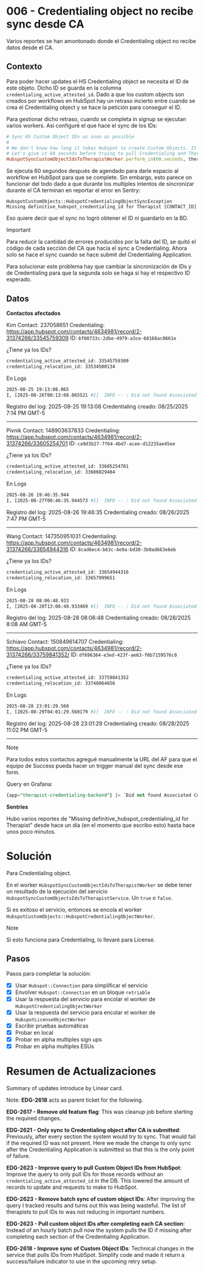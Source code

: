 # 006 - Credentialing object no recibe sync desde CA

Varios reportes se han amontonado donde el Credentialing object no recibe datos desde el CA.

## Contexto

Para poder hacer updates el HS Credentialing object se necesita el ID de este objeto. Dicho ID se guarda en la columna `credentialing_active_attested_id`. Dado a que los custom objects son creados por workflows en HubSpot hay un retraso incierto entre cuando se crea el Credentialing object y se hace la petición para conseguir el ID.

Para gestionar dicho retraso, cuando se completa in signup se ejecutan varios workers. Así configuré el que hace el sync de los IDs:
```ruby
# Sync HS Custom Object IDs as soon as possible
#
# We don't know how long it takes Hubspot to create Custom Objects. It's usually fast.
# Let's give it 60 seconds before trying to pull Credentialing and Therapist Address IDs.
HubspotSyncCustomObjectIdsToTherapistWorker.perform_in(60.seconds, therapist.id)
```

Se ejecuta 60 segundos después de agendado para darle espacio al workflow en HubSpot para que se complete. Sin embargo, esto parece on funcionar del todo dado a que durante los multiples intentos de sincronizar durante el CA terminan en reportar el error en Sentry:
```
HubspotCustomObjects::HubspotCredentialingObjectSyncException
Missing definitive_hubspot_credentialing_id for Therapist [CONTACT_ID]
```

Eso quiere decir que el sync no logró obtener el ID ni guardarlo en la BD.

> [!Important]
> Para reducir la cantidad de errores producidos por la falta del ID, se quitó el código de cada sección del CA que hacía el sync a Credentialing. Ahora solo se hace el sync cuando se hace submit del Credentialing Application.

Para solucionar este problema hay que cambiar la sincronización de IDs y de Credentialing para que la segunda solo se haga si hay el respectivo ID esperado.

## Datos

**Contactos afectados**

Kim
Contact: 237058651
Credentialing: https://app.hubspot.com/contacts/4634981/record/2-31374266/33545759309
ID: `6f00733c-2dbe-4979-a3ce-68166ac0661e`

¿Tiene ya los IDs?
```bash
credentialing_active_attested_id: 33545759309
credentialing_relocation_id: 33534500134
```

En Logs
```bash
2025-08-25 19:13:08.065	
I, [2025-08-26T00:13:08.065521 #1]  INFO -- : Did not found Associated Custom Objects for Hubspot ID: 237058651
```

Registro del log: 2025-08-25 19:13:08
Credentialing creado: 08/25/2025 7:14 PM GMT-5

---

Pivnik
Contact: 148903637833
Credentialing: https://app.hubspot.com/contacts/4634981/record/2-31374266/33605254701
ID: `ca9d3b27-7f64-4bd7-acee-d12235ae45ee`

¿Tiene ya los IDs?
```bash
credentialing_active_attested_id: 33605254701
credentialing_relocation_id: 33606029484
```

En Logs
```bash
2025-08-26 19:46:35.944	
I, [2025-08-27T00:46:35.944573 #1]  INFO -- : Did not found Associated Custom Objects for Hubspot ID: 148903637833
```

Registro del log: 2025-08-26 19:46:35
Credentialing creado: 08/26/2025 7:47 PM GMT-5

---

Wang
Contact: 147350951031
Credentialing: https://app.hubspot.com/contacts/4634981/record/2-31374266/33654944316
ID: `8cad6ec4-b63c-4e9a-bd30-3b0ad663e6eb`

¿Tiene ya los IDs?
```bash
credentialing_active_attested_id: 33654944316
credentialing_relocation_id: 33657099651
```

En Logs
```bash
2025-08-28 08:06:48.933	
I, [2025-08-28T13:06:48.933469 #1]  INFO -- : Did not found Associated Custom Objects for Hubspot ID: 147350951031
```

Registro del log: 2025-08-28 08:06:48
Credentialing creado: 08/28/2025 8:08 AM GMT-5

---

Schiavo
Contact: 150849614707
Credentialing: https://app.hubspot.com/contacts/4634981/record/2-31374266/33759841352/
ID: `df696364-e3ed-423f-ae63-f0b7159576c0`

¿Tiene ya los IDs?
```bash
credentialing_active_attested_id: 33759841352
credentialing_relocation_id: 33748064656
```

En Logs
```bash
2025-08-28 23:01:29.560	
I, [2025-08-29T04:01:29.560179 #1]  INFO -- : Did not found Associated Custom Objects for Hubspot ID: 150849614707
```

Registro del log: 2025-08-28 23:01:29
Credentialing creado: 08/28/2025 11:02 PM GMT-5

---

> [!Note]
> Para todos estos contactos agregué manualmente la URL del AF para que el equipo de Success pueda hacer un trigger manual del sync desde ese form.

Query en Grafana:
```sql
{app="therapist-credentialing-backend"} |= `Did not found Associated Custom Objects for Hubspot ID: 150849614707`
```

**Sentries**

Hubo varios reportes de "Missing definitive_hubspot_credentialing_id for Therapist" desde hace un día (en el momento que escribo esto) hasta hace unos poco minutos.

# Solución

Para Credentialing object.

En el worker `HubspotSyncCustomObjectIdsToTherapistWorker` se debe tener un resultado de la ejecución del servicio `HubspotSyncCustomObjectsIdsToTherapistService`. Un `true` o `false`.

Si es exitoso el servicio, entonces se encola el worker `HubspotCustomObjects::HubspotCredentialingObjectWorker`.

> [!Note]
> Si esto funciona para Credentialing, lo llevaré para License.

## Pasos

Pasos para completar la solución:

- [x] Usar `Hubspot::Connection` para simplificar el servicio
- [x] Envolver `Hubspot::Connection` en un bloque `retriable`
- [x] Usar la respuesta del servicio para encolar el worker de `HubspotCredentialingObjectWorker`
- [x] Usar la respuesta del servicio para encolar el worker de `HubspotLicenseObjectWorker`
- [x] Escribir pruebas automáticas
- [x] Probar en local
- [x] Probar en alpha multiples sign ups
- [x] Probar en alpha multiples ESUs

# Resumen de Actualizaciones

Summary of updates introduce by Linear card.

Note: **EDG-2618** acts as parent ticket for the following.

**EDG-2617 - Remove old feature flag**: This was cleanup job before starting the required changes.

**EDG-2621 - Only sync to Credentialing object after CA is submitted**: Previously, after every section the system would try to sync. That would fail if the required ID was not present. Here we made the change to only sync after the Credentialing Application is submitted so that this is the only point of failure.

**EDG-2623 - Improve query to pull Custom Object IDs from HubSpot**: Improve the query to only pull IDs for those records without an `credentialing_active_attested_id` in the DB. This lowered the amount of records to update and requests to make to HubSpot.

**EDG-2623 - Remove batch sync of custom object IDs**: After improving the query I tracked results and turns out this was being wasteful. The list of therapists to pull IDs to was not reducing in important numbers.

**EDG-2623 - Pull custom object IDs after completing each CA section**: Instead of an hourly batch pull now the system pulls the ID if missing after completing each section of the Credentialing Application.

**EDG-2618 - Improve sync of Custom Object IDs**: Technical changes in the service that pulls IDs from HubSpot. Simplify code and made it return a success/failure indicator to use in the upcoming retry setup.

